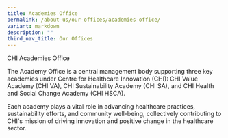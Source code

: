 ```yaml
---
title: Academies Office
permalink: /about-us/our-offices/academies-office/
variant: markdown
description: ""
third_nav_title: Our Offices
---
```

CHI Academies Office

The Academy Office is a central management body supporting three key academies under Centre for Healthcare Innovation (CHI): CHI Value Academy (CHI VA), CHI Sustainability Academy (CHI SA), and CHI Health and Social Change Academy (CHI HSCA). 

Each academy plays a vital role in advancing healthcare practices, sustainability efforts, and community well-being, collectively contributing to CHI's mission of driving innovation and positive change in the healthcare sector.